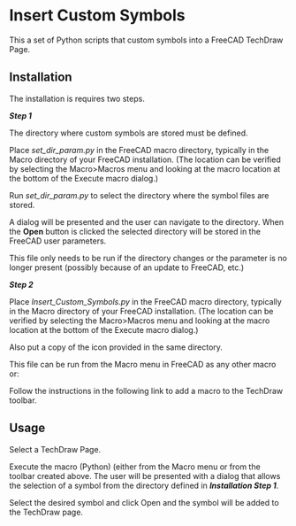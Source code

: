 # Insert Custom Symbols

This a set of Python scripts that custom symbols into a FreeCAD TechDraw Page.

## Installation

The installation is requires two steps.

***Step 1***

The directory where custom symbols are stored must be defined.

Place *set_dir_param.py* in the FreeCAD macro directory, typically in the Macro directory of your FreeCAD installation. (The location can be verified by selecting the Macro>Macros menu and looking at the macro location at the bottom of the Execute macro dialog.)

Run *set_dir_param.py* to select the directory where the symbol files are stored.

A dialog will be presented and the user can navigate to the directory. When the **Open** button is clicked the selected directory will be stored in the FreeCAD user parameters.

This file only needs to be run if the directory changes or the parameter is no longer present (possibly because of an update to FreeCAD, etc.)

***Step 2***

Place *Insert_Custom_Symbols.py* in the FreeCAD macro directory, typically in the Macro directory of your FreeCAD installation. (The location can be verified by selecting the Macro>Macros menu and looking at the macro location at the bottom of the Execute macro dialog.)

Also put a copy of the icon provided in the same directory.

This file can be run from the Macro menu in FreeCAD as any other macro or:

Follow the instructions in the following link to add a macro to the TechDraw toolbar.

## Usage

Select a TechDraw Page.

Execute the macro (Python) (either from the Macro menu or from the toolbar created above. The user will be presented with a dialog that allows the selection of a symbol from the directory defined in ***Installation Step 1***.

Select the desired symbol and click Open and the symbol will be added to the TechDraw page.

